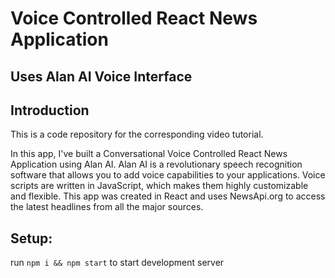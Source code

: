 # Voice Controlled React News Application
## Uses Alan AI Voice Interface

## Introduction
This is a code repository for the corresponding video tutorial.

In this app, I've built a Conversational Voice Controlled React News Application using Alan AI. Alan AI is a revolutionary speech recognition software that allows you to add voice capabilities to your applications. Voice scripts are written in JavaScript, which makes them highly customizable and flexible. This app was created in React and uses NewsApi.org to access the latest headlines from all the major sources.

## Setup:

run `npm i && npm start` to start development server
